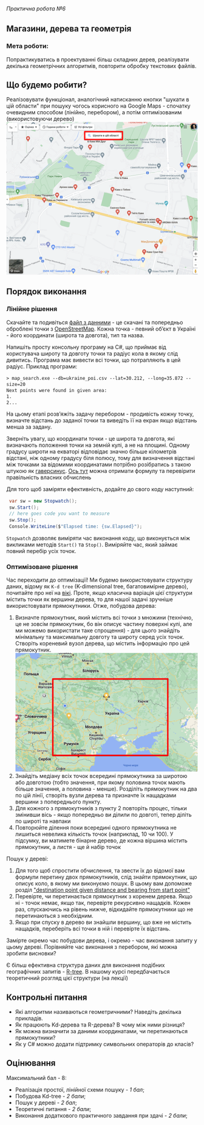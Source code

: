 ###### Практична робота №6
## Магазини, дерева та геометрія

### Мета роботи:
Попрактикуватись в проектуванні більш складних дерев, реалізувати декілька геометрічних алгоритмів, повторити обробку текстових файлів.

## Що будемо робити?
Реалізовувати функціонал, аналогічний натисканню кнопки "шукати в цій области" при пошуку чогось корисного на Google Maps - спочатку очевидним способом (лінійно, перебором), а потім оптимізованим (використовуючи дерево)
![](./../res/coffee.png)

## Порядок виконання
### Лінійне рішення

Скачайте та подивіться [файл з данними](./../res/ukraine_poi.csv) - це скачані та попередньо оброблені точки з [OpenStreetMap](https://www.openstreetmap.org/#map=6/48.537/31.168). Кожна точка - певний обʼєкт в Україні - його координати (широта та довгота), тип та назва.

Напишіть просту консольну програму на C#, що приймає від користувача широту та довготу точки та радіус кола в якому слід дивитись. Програма має вивести всі точки, що потрапляють в цей радіус. Приклад програми:
```
> map_search.exe --db=ukraine_poi.csv --lat=30.212, --long=35.872 --size=20
Next points were found in given area:
1.
2...
```
На цьому етапі розвʼяжіть задачу перебором - продивість кожну точку, визначте відстань до заданої точки та виведіть її на екран якщо відстань менша за задану.

Зверніть увагу, що координати точки - це широта та довгота, які визначають положення точки на земній кулі, а не на площині. Одному градусу широти на екваторі відповідає значно більше кілометрів відстані, ніж одному градусу біля полюсу, тому для визначення відстані між точками за відомими координатами потрібно розібратись з такою штукою як [гаверсинус](https://uk.wikipedia.org/wiki/%D0%A4%D0%BE%D1%80%D0%BC%D1%83%D0%BB%D0%B0_%D0%B3%D0%B0%D0%B2%D0%B5%D1%80%D1%81%D0%B8%D0%BD%D1%83%D1%81%D0%B0). [Ось тут](https://www.movable-type.co.uk/scripts/latlong.html) можна отримати формулу та перевірити правільність власних обчислень

Для того щоб заміряти ефективність, додайте до свого коду наступний:
```C#
 var sw = new Stopwatch();
 sw.Start();
 // here goes code you want to measure
 sw.Stop();
 Console.WriteLine($"Elapsed time: {sw.Elapsed}");
```
`Stopwatch` дозволяє виміряти час виконання коду, що виконується між викликами методів `Start()` та `Stop()`. Виміряйте час, який займає повний перебір усіх точок.

### Оптимізоване рішення
Час переходити до оптимізації! Ми будемо використовувати структуру даних, відому як `K-d tree` (K-dimensional tree, багатовимірне дерево), почитайте про неї на [вікі](https://en.wikipedia.org/wiki/K-d_tree). Проте, якщо класична варіація цієї структури містить точки як вершини дерева, то для нашої задачі зручніше використовувати прямокутники. Отже, побудова дерева:

1. Визначте прямокутник, який містить всі точки з множини (технічно, це не зовсім прямокутник, бо він описує частину поверхні кулі, але ми можемо використати таке спрощення) - для цього знайдіть мінімальну та максимальну довготу та широту серед усіх точок. Створіть кореневий вузол дерева, що містить інформацію про цей прямокутник.
   ![](./../res/ukr_rectangle.png)
2. Знайдіть медіану всіх точок всередині прямокутника за широтою або довготою (тобто значення, при якому половина точок мають більше значення, а половина - менше). Розділіть прямокутник на два по цій лінії, створіть вузли дерева та призначте їх нащадками вершини з попереднього пункту.
3. Для кожного з прямокутників з пункту 2 повторіть процес, тільки змінивши вісь - якщо попередньо ви ділили по довготі, тепер діліть по широті та навпаки
4. Повторюйте ділення поки всередині одного прямокутника не лишиться невелика кількість точок (наприклад, 10 чи 100).
У підсумку, ви матимете бінарне дерево, де кожна віршина містить прямокутник, а листя - ще й набір точок

Пошук у дереві:
1. Для того щоб спростити обчислення, та звести їх до відомої вам формули перетину двох прямокутників, слід знайти прямокутник, що описує коло, в якому ми виконуємо пошук. В цьому вам допоможе розділ ["destination point given distance and bearing from start point"](https://www.movable-type.co.uk/scripts/latlong.html)
2. Перевірте, чи перетинається прямокутник з коренем дерева. Якщо ні - точок немає, якщо так, перевірте рекурсивно нащадків. Кожен раз, спускаючись на рівень нижче, відкидайте прямокутники що не перетинаються з необхідним.
3. Якщо при спуску в дерево ви знайшли вершину, що вже не містить нащадків, переберіть всі точки в ній і перевірте їх відстань.

Замірте окремо час побудови дерева, і окремо - час виконання запиту у цьому дереві. Порівняйте час виконання з перебором, які можна зробити висновки?

Є більш ефективна структура даних для виконання подібних географічних запитів - [R-tree](https://en.wikipedia.org/wiki/R-tree). В нашому курсі передбачається теоретичний розгляд цієї структури (на лекції)

## Контрольні питання
- Які алгоритми називаються геометричними? Наведіть декілька прикладів.
- Як працюють Kd-дерева та R-дерева? В чому між ними різниця?
- Як можна визначити за даними координатами, чи перетинаються прямокутники?
- Як у C# можно додати підтримку символьних операторів до класів?

## Оцінювання

Максимальний бал - 8:
- Реалізація простої, лінійної схеми пошуку - _1 бал_;
- Побудова Kd-tree - _2 бали_;
- Пошук у дереві - _2 бал_;
- Теоретичні питання - _2 бали_;
- Виконання додаткового практичного завдання при здачі - _2 бали_;
